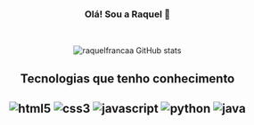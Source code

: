 
<h3 align="center">Olá! Sou a Raquel 💜</h3>

<br>
<div align="center">

![raquelfrancaa GitHub stats](https://github-readme-stats.vercel.app/api?username=raquelfrancaa&show_icons=true&bg_color=0A0012&title_color=B85CFF&text_color=E1C2FF&icon_color=FFB947&border_color=0A0012&border_radius=24)


</div>

<h2 align="center">Tecnologias que tenho conhecimento<h2>
<div align="center">
    <img alt = "html5" src = "https://img.shields.io/badge/HTML5-E34F26?style=for-the-badge&logo=html5&logoColor=white">
    <img alt = "css3" src = "https://img.shields.io/badge/CSS3-1572B6?style=for-the-badge&logo=css3&logoColor=white">
    <img alt = "javascript" src = "https://img.shields.io/badge/JavaScript-F7DF1E?style=for-the-badge&logo=javascript&logoColor=black">
    <img alt = "python" src = "https://img.shields.io/badge/Python-14354C?style=for-the-badge&logo=python&logoColor=white">
    <img alt = "java" src = "https://img.shields.io/badge/Java-ED8B00?style=for-the-badge&logo=java&logoColor=white">
</div>

